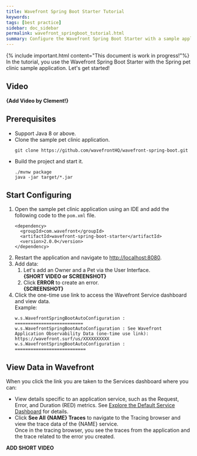 ```yaml
---
title: Wavefront Spring Boot Starter Tutorial
keywords:
tags: [best practice]
sidebar: doc_sidebar
permalink: wavefront_springboot_tutorial.html
summary: Configure the Wavefront Spring Boot Starter with a sample application.
---
```

{% include important.html content="This document is work in progress!"%}
In the tutorial, you use the Wavefront Spring Boot Starter with the Spring pet clinic sample application. Let's get started!

## Video
**{Add Video by Clement!}**

## Prerequisites

* Support Java 8 or above.
* Clone the sample pet clinic application.
  ```
  git clone https://github.com/wavefrontHQ/wavefront-spring-boot.git
  ```
* Build the project and start it.
  ```
  ./mvnw package
  java -jar target/*.jar
  ```
  
## Start Configuring

1. Open the sample pet clinic application using an IDE and add the following code to the `pom.xml` file. 
    ```
    <dependency>
      <groupId>com.wavefront</groupId>
      <artifactId>wavefront-spring-boot-starter</artifactId>
      <version>2.0.0</version>
    </dependency>
    ```
2. Restart the application and navigate to [http://localhost:8080](http://localhost:8080/).
3. Add data:
    1. Let's add an Owner and a Pet via the User Interface.
        <br/>**{SHORT VIDEO or SCREENSHOT}**
    2. Click **ERROR** to create an error.
        <br/>**{SCREENSHOT}**
4. Click the one-time use link to access the Wavefront Service dashboard and view data.
    <br/> Example:
    ```
    w.s.WavefrontSpringBootAutoConfiguration : ==========================
    w.s.WavefrontSpringBootAutoConfiguration : See Wavefront Application Observability Data (one-time use link): https://wavefront.surf/us/XXXXXXXXXX
    w.s.WavefrontSpringBootAutoConfiguration : ===========================
    ```

## View Data in Wavefront

When you click the link you are taken to the Services dashboard where you can:

* View details specific to an application service, such as the Request, Error, and Duration (RED) metrics. See [Explore the Default Service Dashboard](tracing_ui_overview.html#explore-the-default-service-dashboard) for details.
* Click **See All {NAME} Traces** to navigate to the Tracing browser and view the trace data of the {NAME} service.
  <br/>Once in the tracing browser, you see the traces from the application and the trace related to the error you created. 

**ADD SHORT VIDEO**
